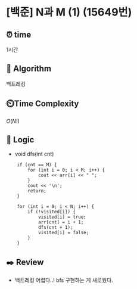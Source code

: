 # [백준] N과 M (1) (15649번)

## ⏰  **time**

1시간

## :pushpin: **Algorithm**

백트레킹

## ⏲️**Time Complexity**

$O(N!)$

## :round_pushpin: **Logic**

- void dfs(int cnt)
``` 
  	if (cnt == M) {
  		for (int i = 0; i < M; i++) {
  			cout << arr[i] << " ";
  		}
  		cout << '\n';
  		return;
  	}
  
  	for (int i = 0; i < N; i++) {
  		if (!visited[i]) {
  			visited[i] = true;
  			arr[cnt] = i + 1;
  			dfs(cnt + 1);
  			visited[i] = false;
  		}
  	}
```

## :black_nib: **Review**

- 백트레킹 어렵다..! bfs 구현하는 게 새로웠다.
